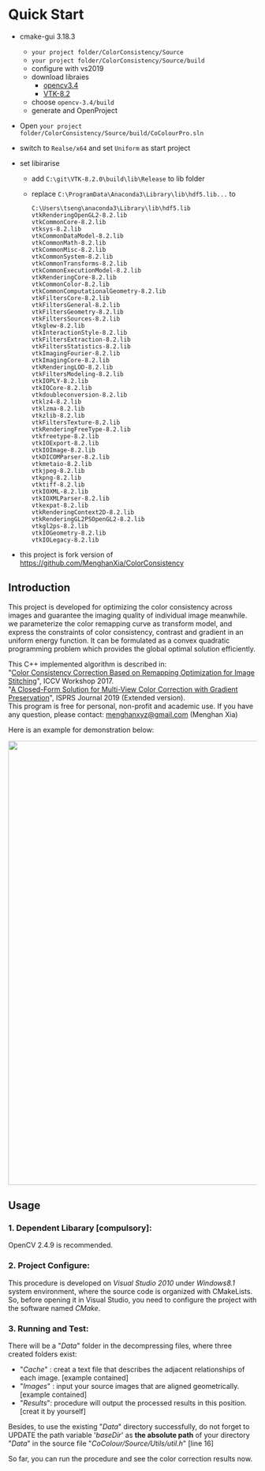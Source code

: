 # Quick Start

- cmake-gui 3.18.3
    - `your project folder/ColorConsistency/Source`
    - `your project folder/ColorConsistency/Source/build`
    - configure with vs2019
    - download libraies 
        - [opencv3.4](https://drive.google.com/file/d/1UucTEp2o5m3zd7H_vI1Qbz00tHbl7XTp/view?usp=sharing)
        - [VTK-8.2](https://drive.google.com/file/d/1IE-Nehx3HWsSet8xFCttnoRAiGZgRe5q/view?usp=sharing)
    - choose `opencv-3.4/build`
    - generate and OpenProject

-  Open `your project folder/ColorConsistency/Source/build/CoColourPro.sln`
- switch to `Realse/x64` and set `Uniform` as start project

- set libirarise

    - add `C:\git\VTK-8.2.0\build\lib\Release` to lib folder

    - replace `C:\ProgramData\Anaconda3\Library\lib\hdf5.lib...` to
        ```
        C:\Users\tseng\anaconda3\Library\lib\hdf5.lib
        vtkRenderingOpenGL2-8.2.lib
        vtkCommonCore-8.2.lib
        vtksys-8.2.lib
        vtkCommonDataModel-8.2.lib
        vtkCommonMath-8.2.lib
        vtkCommonMisc-8.2.lib
        vtkCommonSystem-8.2.lib
        vtkCommonTransforms-8.2.lib
        vtkCommonExecutionModel-8.2.lib
        vtkRenderingCore-8.2.lib
        vtkCommonColor-8.2.lib
        vtkCommonComputationalGeometry-8.2.lib
        vtkFiltersCore-8.2.lib
        vtkFiltersGeneral-8.2.lib
        vtkFiltersGeometry-8.2.lib
        vtkFiltersSources-8.2.lib
        vtkglew-8.2.lib
        vtkInteractionStyle-8.2.lib
        vtkFiltersExtraction-8.2.lib
        vtkFiltersStatistics-8.2.lib
        vtkImagingFourier-8.2.lib
        vtkImagingCore-8.2.lib
        vtkRenderingLOD-8.2.lib
        vtkFiltersModeling-8.2.lib
        vtkIOPLY-8.2.lib
        vtkIOCore-8.2.lib
        vtkdoubleconversion-8.2.lib
        vtklz4-8.2.lib
        vtklzma-8.2.lib
        vtkzlib-8.2.lib
        vtkFiltersTexture-8.2.lib
        vtkRenderingFreeType-8.2.lib
        vtkfreetype-8.2.lib
        vtkIOExport-8.2.lib
        vtkIOImage-8.2.lib
        vtkDICOMParser-8.2.lib
        vtkmetaio-8.2.lib
        vtkjpeg-8.2.lib
        vtkpng-8.2.lib
        vtktiff-8.2.lib
        vtkIOXML-8.2.lib
        vtkIOXMLParser-8.2.lib
        vtkexpat-8.2.lib
        vtkRenderingContext2D-8.2.lib
        vtkRenderingGL2PSOpenGL2-8.2.lib
        vtkgl2ps-8.2.lib
        vtkIOGeometry-8.2.lib
        vtkIOLegacy-8.2.lib
        ```

- this project is fork version of https://github.com/MenghanXia/ColorConsistency

## Introduction

This project is developed for optimizing the color consistency across images and guarantee the imaging
quality of individual image meanwhile. we parameterize the color remapping curve as transform model, 
and express the constraints of color consistency, contrast and gradient in an uniform energy function. It 
can be formulated as a convex quadratic programming problem which provides the global optimal solution efficiently.

This C++ implemented algorithm is described in:  
"[Color Consistency Correction Based on Remapping Optimization for Image Stitching](http://menghanxia.github.io/papers/2017_Color_Remapping_Optimization_iccvw.pdf)", ICCV Workshop 2017.  
"[A Closed-Form Solution for Multi-View Color Correction with Gradient Preservation](http://menghanxia.github.io/papers/2019_Color_Consistency_Optimization_isprs_journal.pdf)", ISPRS Journal 2019 (Extended version).  
This program is free for personal, non-profit and academic use. If you have any question, please contact: menghanxyz@gmail.com (Menghan Xia)

Here is an example for demonstration below:

<img src="Docs/demo_show.jpg" width="900px"/>

## Usage
### 1. Dependent Libarary [compulsory]:
OpenCV 2.4.9 is recommended.

### 2. Project Configure:
This procedure is developed on *Visual Studio 2010* under *Windows8.1* system environment,
where the source code is organized with CMakeLists. So, before opening it in Visual Studio,
you need to configure the project with the software named *CMake*.

### 3. Running and Test:
There will be a "*Data*" folder in the decompressing files, where three created folders exist:  
- "*Cache*"  : creat a text file that describes the adjacent relationships of each image. [example contained]
- "*Images*" : input your source images that are aligned geometrically. [example contained]
- "*Results*": procedure will output the processed results in this position. [creat it by yourself]

Besides, to use the existing "*Data*" directory successfully, do not forget to UPDATE the path variable 
'*baseDir*' as **the absolute path** of your directory "*Data*" in the source file "*CoColour/Source/Utils/util.h*" [line 16]

So far, you can run the procedure and see the color correction results now. 